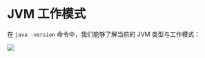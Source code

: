 # JVM 工作模式

在 `java -version` 命令中，我们能够了解当前的 JVM 类型与工作模式：

![](https://coding.net/u/hoteam/p/Cache/git/raw/master/2016/8/2/65956595-CEC6-4E9A-B59E-2E312F4A19E6.png)
